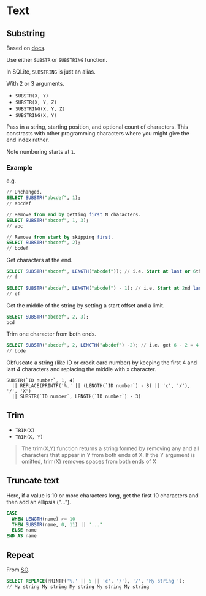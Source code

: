 # Text


## Substring

Based on [docs](https://sqlite.org/lang_corefunc.html).

Use either `SUBSTR` or `SUBSTRING` function.

In SQLite, `SUBSTRING` is just an alias.

With 2 or 3 arguments.

- `SUBSTR(X, Y)`
- `SUBSTR(X, Y, Z)`
- `SUBSTRING(X, Y, Z)`
- `SUBSTRING(X, Y)`

Pass in a string, starting position, and optional count of characters. This constrasts with other programming characters where you might give the end index rather.

Note numbering starts at `1`.

### Example

e.g.

```sql
// Unchanged.
SELECT SUBSTR("abcdef", 1);
// abcdef

// Remove from end by getting first N characters.
SELECT SUBSTR("abcdef", 1, 3);
// abc

// Remove from start by skipping first.
SELECT SUBSTR("abcdef", 2);
// bcdef
```

Get characters at the end.

```sql
SELECT SUBSTR("abcdef", LENGTH("abcdef")); // i.e. Start at last or 6th character
// f

SELECT SUBSTR("abcdef", LENGTH("abcdef") - 1); // i.e. Start at 2nd last character.
// ef
```

Get the middle of the string by setting a start offset and a limit.

```sql
SELECT SUBSTR("abcdef", 2, 3);
bcd
```

Trim one character from both ends.

```sql
SELECT SUBSTR("abcdef", 2, LENGTH("abcdef") -2); // i.e. get 6 - 2 = 4 characteers
// bcde
```

Obfuscate a string (like ID or credit card number) by keeping the first 4 and last 4 characters and replacing the middle with `X` character.

```
SUBSTR(`ID number`, 1, 4)
  || REPLACE(PRINTF('%.' || (LENGTH(`ID number`) - 8) || 'c', '/'), '/', 'X')
  || SUBSTR(`ID number`, LENGTH(`ID number`) - 3)
```


## Trim

- `TRIM(X)`
- `TRIM(X, Y)`

> The trim(X,Y) function returns a string formed by removing any and all characters that appear in Y from both ends of X. If the Y argument is omitted, trim(X) removes spaces from both ends of X


## Truncate text

Here, if a value is 10 or more characters long, get the first 10 characters and then add an ellipsis ("...").

```sql
CASE
  WHEN LENGTH(name) >= 10
  THEN SUBSTR(name, 0, 11) || "..."
  ELSE name
END AS name
```


## Repeat

From [SO](https://stackoverflow.com/questions/11568496/how-to-emulate-repeat-in-sqlite).

```sql
SELECT REPLACE(PRINTF('%.' || 5 || 'c', '/'), '/', 'My string ');
// My string My string My string My string My string 
```


